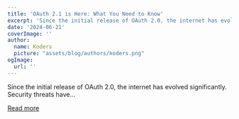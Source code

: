 ```yaml
---
title: 'OAuth 2.1 is Here: What You Need to Know'
excerpt: 'Since the initial release of OAuth 2.0, the internet has evolved significantly. Security threats have...'
date: '2024-06-21'
coverImage: ''
author:
  name: Koders
  picture: "assets/blog/authors/koders.png"
ogImage:
  url: ''
---
```


Since the initial release of OAuth 2.0, the internet has evolved significantly. Security threats have...

[Read more](https://dev.to/logto/oauth-21-is-here-what-you-need-to-know-28b8)
